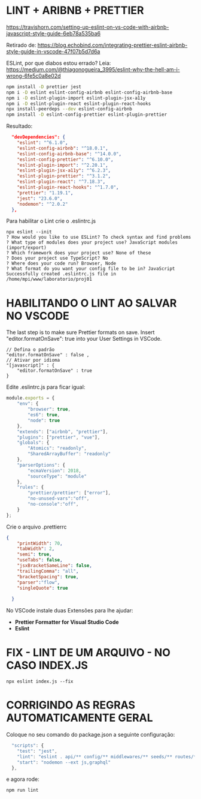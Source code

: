 # LINT + ARIBNB + PRETTIER

https://travishorn.com/setting-up-eslint-on-vs-code-with-airbnb-javascript-style-guide-6eb78a535ba6

Retirado de:
https://blog.echobind.com/integrating-prettier-eslint-airbnb-style-guide-in-vscode-47f07b5d7d6a


ESLint, por que diabos estou errado?
Leia: https://medium.com/@thiagonogueira_3995/eslint-why-the-hell-am-i-wrong-6fe5c0a8e02d

```bash
npm install -D prettier jest 
npm i -D eslint eslint-config-airbnb eslint-config-airbnb-base 
npm i -D eslint-plugin-import eslint-plugin-jsx-a11y 
npm i -D eslint-plugin-react eslint-plugin-react-hooks
npx install-peerdeps --dev eslint-config-airbnb 
npm install -D eslint-config-prettier eslint-plugin-prettier
```

Resultado:

```json
  "devDependencies": {
    "eslint": "^6.1.0",
    "eslint-config-airbnb": "^18.0.1",
    "eslint-config-airbnb-base": "^14.0.0",
    "eslint-config-prettier": "^6.10.0",
    "eslint-plugin-import": "^2.20.1",
    "eslint-plugin-jsx-a11y": "^6.2.3",
    "eslint-plugin-prettier": "^3.1.2",
    "eslint-plugin-react": "^7.18.3",
    "eslint-plugin-react-hooks": "^1.7.0",
    "prettier": "1.19.1",
    "jest": "23.6.0",
    "nodemon": "^2.0.2"
  },
```


Para habilitar o Lint crie o .eslintrc.js

```
npx eslint --init
? How would you like to use ESLint? To check syntax and find problems
? What type of modules does your project use? JavaScript modules (import/export)
? Which framework does your project use? None of these
? Does your project use TypeScript? No
? Where does your code run? Browser, Node
? What format do you want your config file to be in? JavaScript
Successfully created .eslintrc.js file in /home/mpi/www/laboratorio/proj01
```

# HABILITANDO O LINT AO SALVAR NO VSCODE

The last step is to make sure Prettier formats on save. Insert "editor.formatOnSave": true into your User Settings in VSCode.
```
// Defina o padrão
"editor.formatOnSave" : false , 
// Ativar por idioma
"[javascript]" : { 
    "editor.formatOnSave" : true 
}
```

Edite .eslintrc.js para ficar igual:

```javascript
module.exports = {
    "env": {
        "browser": true,
        "es6": true,
        "node": true
    },
    "extends": ["airbnb", "prettier"],
    "plugins": ["prettier", "vue"],
    "globals": {
        "Atomics": "readonly",
        "SharedArrayBuffer": "readonly"
    },
    "parserOptions": {
        "ecmaVersion": 2018,
        "sourceType": "module"
    },
    "rules": {
        "prettier/prettier": ["error"],
        "no-unused-vars":"off",
        "no-console":"off",
    }
};
```

Crie o arquivo .prettierrc

```json
{
    "printWidth": 70,
    "tabWidth": 2,
    "semi": true,
    "useTabs": false,
    "jsxBracketSameLine": false,
    "trailingComma": "all",
    "bracketSpacing": true,
    "parser":"flow",
    "singleQuote": true
    
  }
```

No VSCode instale duas Extensões para lhe ajudar:

* **Prettier Formatter for Visual Studio Code**
* **Eslint**

# FIX - LINT DE UM ARQUIVO - NO CASO INDEX.JS

```
npx eslint index.js --fix
```

# CORRIGINDO AS REGRAS AUTOMATICAMENTE GERAL

Coloque no seu comando do package.json a seguinte configuração:

```javascript
  "scripts": {
    "test": "jest",
    "lint": "eslint . api/** config/** middlewares/** seeds/** routes/** --fix",
    "start": "nodemon --ext js,graphql"
  },
```

e agora rode:

```
npm run lint
```

